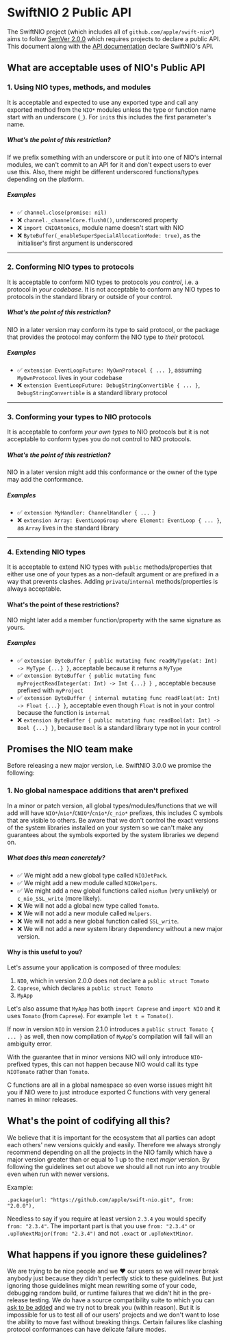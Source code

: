 # SwiftNIO 2 Public API

The SwiftNIO project (which includes all of `github.com/apple/swift-nio*`) aims to follow [SemVer 2.0.0](https://semver.org/spec/v2.0.0.html) which requires projects to declare a public API. This document along with the [API documentation](https://swiftpackageindex.com/apple/swift-nio/main/documentation) declare SwiftNIO's API.

## What are acceptable uses of NIO's Public API

### 1. Using NIO types, methods, and modules

It is acceptable and expected to use any exported type and call any exported method from the `NIO*` modules unless the type or function name start with an underscore (`_`). For `init`s this includes the first parameter's name.

##### What's the point of this restriction?

If we prefix something with an underscore or put it into one of NIO's internal modules, we can't commit to an API for it and don't expect users to ever use this. Also, there might be different underscored functions/types depending on the platform.

##### Examples

 - ✅ `channel.close(promise: nil)`
 - ❌ `channel._channelCore.flush0()`, underscored property
 - ❌ `import CNIOAtomics`, module name doesn't start with NIO
 - ❌ `ByteBuffer(_enableSuperSpecialAllocationMode: true)`, as the initialiser's first argument is underscored

---

### 2. Conforming NIO types to protocols

It is acceptable to conform NIO types to protocols _you control_, i.e. a protocol in _your codebase_. It is not acceptable to conform any NIO types to protocols in the standard library or outside of your control.

##### What's the point of this restriction?

NIO in a later version may conform its type to said protocol, or the package that provides the protocol may conform the NIO type to _their_ protocol.

##### Examples

  - ✅ `extension EventLoopFuture: MyOwnProtocol { ... }`, assuming `MyOwnProtocol` lives in your codebase
  - ❌ `extension EventLoopFuture: DebugStringConvertible { ... }`, `DebugStringConvertible` is a standard library protocol

---

### 3. Conforming your types to NIO protocols

It is acceptable to conform _your own types_ to NIO protocols but it is not acceptable to conform types you do not control to NIO protocols.

##### What's the point of this restriction?

NIO in a later version might add this conformance or the owner of the type may add the conformance.

##### Examples

  - ✅ `extension MyHandler: ChannelHandler { ... }`
  - ❌ `extension Array: EventLoopGroup where Element: EventLoop { ... }`, as `Array` lives in the standard library

---

### 4. Extending NIO types

It is acceptable to extend NIO types with `public` methods/properties that either use one of your types as a non-default argument or are prefixed in a way that prevents clashes. Adding `private`/`internal` methods/properties is always acceptable.

#### What's the point of these restrictions?

NIO might later add a member function/property with the same signature as yours.

##### Examples

  - ✅ `extension ByteBuffer { public mutating func readMyType(at: Int) -> MyType {...} }`, acceptable because it returns a `MyType`
  - ✅ `extension ByteBuffer { public mutating func myProjectReadInteger(at: Int) -> Int {...} } `, acceptable because prefixed with `myProject`
  - ✅ `extension ByteBuffer { internal mutating func readFloat(at: Int) -> Float {...} }`, acceptable even though `Float` is not in your control because the function is `internal`
  - ❌ `extension ByteBuffer { public mutating func readBool(at: Int) -> Bool {...} }`, because `Bool` is a standard library type not in your control


## Promises the NIO team make

Before releasing a new major version, i.e. SwiftNIO 3.0.0 we promise the following:

### 1. No global namespace additions that aren't prefixed

In a minor or patch version, all global types/modules/functions that we will add will have `NIO*`/`nio*`/`CNIO*`/`cnio*`/`c_nio*` prefixes, this includes C symbols that are visible to others. Be aware that we don't control the exact versions of the system libraries installed on your system so we can't make any guarantees about the symbols exported by the system libraries we depend on.


##### What does this mean concretely?

- ✅ We might add a new global type called `NIOJetPack`.
- ✅ We might add a new module called `NIOHelpers`.
- ✅ We might add a new global functions called `nioRun` (very unlikely) or `c_nio_SSL_write` (more likely).
- ❌ We will not add a global new type called `Tomato`.
- ❌ We will not add a new module called `Helpers`.
- ❌ We will not add a new global function called `SSL_write`.
- ❌ We will not add a new system library dependency without a new major version.

#### Why is this useful to you?

Let's assume your application is composed of three modules:

1. `NIO`, which in version 2.0.0 does not declare a `public struct Tomato`
2. `Caprese`, which declares a `public struct Tomato`
3. `MyApp`

Let's also assume that `MyApp` has both `import Caprese` and `import NIO` and it uses `Tomato` (from `Caprese`). For example `let t = Tomato()`.

If now in version `NIO` in version 2.1.0 introduces a `public struct Tomato { ... }` as well, then now compilation of `MyApp`'s compilation will fail will an ambiguity error.

With the guarantee that in minor versions NIO will only introduce `NIO`-prefixed types, this can not happen because NIO would call its type `NIOTomato` rather than `Tomato`.

C functions are all in a global namespace so even worse issues might hit you if NIO were to just introduce exported C functions with very general names in minor releases.

## What's the point of codifying all this?

We believe that it is important for the ecosystem that all parties can adopt each others' new versions quickly and easily. Therefore we always strongly recommend depending on all the projects in the NIO family which have a major version greater than or equal to 1 up to the next _major_ version. By following the guidelines set out above we should all not run into any trouble even when run with newer versions.

Example:

    .package(url: "https://github.com/apple/swift-nio.git", from: "2.0.0"),

Needless to say if you require at least version `2.3.4` you would specify `from: "2.3.4"`. The important part is that you use `from: "2.3.4"` or `.upToNextMajor(from: "2.3.4")` and not `.exact` or `.upToNextMinor`.

## What happens if you ignore these guidelines?

We are trying to be nice people and we ❤️ our users so we will never break anybody just because they didn't perfectly stick to these guidelines. But just ignoring those guidelines might mean rewriting some of your code, debugging random build, or runtime failures that we didn't hit in the pre-release testing. We do have a source compatibility suite to which you can [ask to be added](https://forums.swift.org/t/register-as-swiftnio-user-to-get-ahead-of-time-security-notifications-be-added-to-the-source-compatibility-suite/17792) and we try not to break you (within reason). But it is impossible for us to test all of our users' projects and we don't want to lose the ability to move fast without breaking things. Certain failures like clashing protocol conformances can have delicate failure modes.
